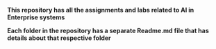 **This repository has all the assignments and labs related to AI in Enterprise systems**

**Each folder in the repository has a separate Readme.md file that has details about that respective folder** 
